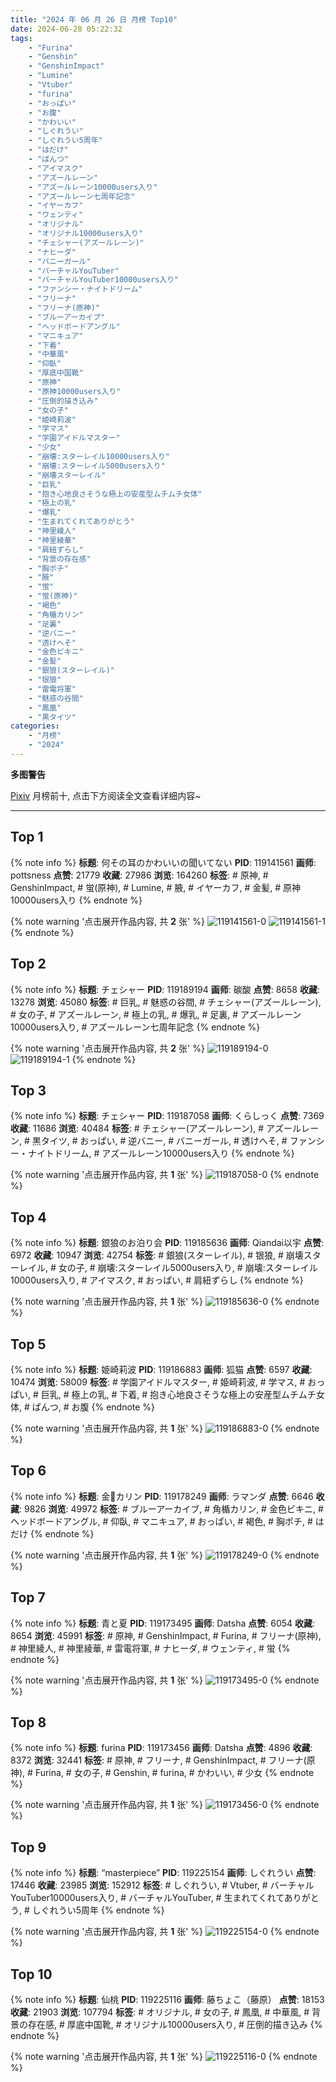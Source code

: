 ```yaml
---
title: "2024 年 06 月 26 日 月榜 Top10"
date: 2024-06-28 05:22:32
tags:
    - "Furina"
    - "Genshin"
    - "GenshinImpact"
    - "Lumine"
    - "Vtuber"
    - "furina"
    - "おっぱい"
    - "お腹"
    - "かわいい"
    - "しぐれうい"
    - "しぐれうい5周年"
    - "はだけ"
    - "ぱんつ"
    - "アイマスク"
    - "アズールレーン"
    - "アズールレーン10000users入り"
    - "アズールレーン七周年記念"
    - "イヤーカフ"
    - "ウェンティ"
    - "オリジナル"
    - "オリジナル10000users入り"
    - "チェシャー(アズールレーン)"
    - "ナヒーダ"
    - "バニーガール"
    - "バーチャルYouTuber"
    - "バーチャルYouTuber10000users入り"
    - "ファンシー・ナイトドリーム"
    - "フリーナ"
    - "フリーナ(原神)"
    - "ブルーアーカイブ"
    - "ヘッドボードアングル"
    - "マニキュア"
    - "下着"
    - "中華風"
    - "仰臥"
    - "厚底中国靴"
    - "原神"
    - "原神10000users入り"
    - "圧倒的描き込み"
    - "女の子"
    - "姫崎莉波"
    - "学マス"
    - "学園アイドルマスター"
    - "少女"
    - "崩壊:スターレイル10000users入り"
    - "崩壊:スターレイル5000users入り"
    - "崩壊スターレイル"
    - "巨乳"
    - "抱き心地良さそうな極上の安産型ムチムチ女体"
    - "極上の乳"
    - "爆乳"
    - "生まれてくれてありがとう"
    - "神里綾人"
    - "神里綾華"
    - "肩紐ずらし"
    - "背景の存在感"
    - "胸ポチ"
    - "腋"
    - "蛍"
    - "蛍(原神)"
    - "褐色"
    - "角楯カリン"
    - "足裏"
    - "逆バニー"
    - "透けへそ"
    - "金色ビキニ"
    - "金髪"
    - "銀狼(スターレイル)"
    - "银狼"
    - "雷電将軍"
    - "魅惑の谷間"
    - "鳳凰"
    - "黒タイツ"
categories:
    - "月榜"
    - "2024"
---
```


<i class="fa fa-triangle-exclamation"></i>**多图警告**<i class="fa fa-triangle-exclamation"></i>

[Pixiv](https://www.pixiv.net/) 月榜前十, 点击下方阅读全文查看详细内容~

<!-- more -->

---

## Top 1

{% note info %}
**标题**: 何その耳のかわいいの聞いてない
**PID**: 119141561 **画师**: pottsness
**点赞**: 21779 **收藏**: 27986 **浏览**: 164260
**标签**: # 原神, # GenshinImpact, # 蛍(原神), # Lumine, # 腋, # イヤーカフ, # 金髪, # 原神10000users入り
{% endnote %}

{% note warning '点击展开作品内容, 共 **2** 张' %}
![119141561-0](https://i.pixiv.re/img-original/img/2024/05/29/00/00/55/119141561_p0.jpg)
![119141561-1](https://i.pixiv.re/img-original/img/2024/05/29/00/00/55/119141561_p1.jpg)
{% endnote %}

## Top 2

{% note info %}
**标题**: チェシャー
**PID**: 119189194 **画师**: 碳酸
**点赞**: 8658 **收藏**: 13278 **浏览**: 45080
**标签**: # 巨乳, # 魅惑の谷間, # チェシャー(アズールレーン), # 女の子, # アズールレーン, # 極上の乳, # 爆乳, # 足裏, # アズールレーン10000users入り, # アズールレーン七周年記念
{% endnote %}

{% note warning '点击展开作品内容, 共 **2** 张' %}
![119189194-0](https://i.pixiv.re/img-original/img/2024/05/31/12/46/53/119189194_p0.jpg)
![119189194-1](https://i.pixiv.re/img-original/img/2024/05/31/12/46/53/119189194_p1.jpg)
{% endnote %}

## Top 3

{% note info %}
**标题**: チェシャー
**PID**: 119187058 **画师**: くらしっく
**点赞**: 7369 **收藏**: 11686 **浏览**: 40484
**标签**: # チェシャー(アズールレーン), # アズールレーン, # 黒タイツ, # おっぱい, # 逆バニー, # バニーガール, # 透けへそ, # ファンシー・ナイトドリーム, # アズールレーン10000users入り
{% endnote %}

{% note warning '点击展开作品内容, 共 **1** 张' %}
![119187058-0](https://i.pixiv.re/img-original/img/2024/05/30/19/04/48/119187058_p0.jpg)
{% endnote %}

## Top 4

{% note info %}
**标题**: 銀狼のお泊り会
**PID**: 119185636 **画师**: Qiandai以宇
**点赞**: 6972 **收藏**: 10947 **浏览**: 42754
**标签**: # 銀狼(スターレイル), # 银狼, # 崩壊スターレイル, # 女の子, # 崩壊:スターレイル5000users入り, # 崩壊:スターレイル10000users入り, # アイマスク, # おっぱい, # 肩紐ずらし
{% endnote %}

{% note warning '点击展开作品内容, 共 **1** 张' %}
![119185636-0](https://i.pixiv.re/img-original/img/2024/05/30/18/05/48/119185636_p0.png)
{% endnote %}

## Top 5

{% note info %}
**标题**: 姫崎莉波
**PID**: 119186883 **画师**: 狐猫
**点赞**: 6597 **收藏**: 10474 **浏览**: 58009
**标签**: # 学園アイドルマスター, # 姫崎莉波, # 学マス, # おっぱい, # 巨乳, # 極上の乳, # 下着, # 抱き心地良さそうな極上の安産型ムチムチ女体, # ぱんつ, # お腹
{% endnote %}

{% note warning '点击展开作品内容, 共 **1** 张' %}
![119186883-0](https://i.pixiv.re/img-original/img/2024/05/30/19/00/06/119186883_p0.jpg)
{% endnote %}

## Top 6

{% note info %}
**标题**: 金👙カリン
**PID**: 119178249 **画师**: ラマンダ
**点赞**: 6646 **收藏**: 9826 **浏览**: 49972
**标签**: # ブルーアーカイブ, # 角楯カリン, # 金色ビキニ, # ヘッドボードアングル, # 仰臥, # マニキュア, # おっぱい, # 褐色, # 胸ポチ, # はだけ
{% endnote %}

{% note warning '点击展开作品内容, 共 **1** 张' %}
![119178249-0](https://i.pixiv.re/img-original/img/2024/05/30/10/39/00/119178249_p0.png)
{% endnote %}

## Top 7

{% note info %}
**标题**: 青と夏
**PID**: 119173495 **画师**: Datsha
**点赞**: 6054 **收藏**: 8654 **浏览**: 45991
**标签**: # 原神, # GenshinImpact, # Furina, # フリーナ(原神), # 神里綾人, # 神里綾華, # 雷電将軍, # ナヒーダ, # ウェンティ, # 蛍
{% endnote %}

{% note warning '点击展开作品内容, 共 **1** 张' %}
![119173495-0](https://i.pixiv.re/img-original/img/2024/05/30/03/38/51/119173495_p0.png)
{% endnote %}

## Top 8

{% note info %}
**标题**: furina
**PID**: 119173456 **画师**: Datsha
**点赞**: 4896 **收藏**: 8372 **浏览**: 32441
**标签**: # 原神, # フリーナ, # GenshinImpact, # フリーナ(原神), # Furina, # 女の子, # Genshin, # furina, # かわいい, # 少女
{% endnote %}

{% note warning '点击展开作品内容, 共 **1** 张' %}
![119173456-0](https://i.pixiv.re/img-original/img/2024/05/30/03/34/43/119173456_p0.jpg)
{% endnote %}

## Top 9

{% note info %}
**标题**: “masterpiece”
**PID**: 119225154 **画师**: しぐれうい
**点赞**: 17446 **收藏**: 23985 **浏览**: 152912
**标签**: # しぐれうい, # Vtuber, # バーチャルYouTuber10000users入り, # バーチャルYouTuber, # 生まれてくれてありがとう, # しぐれうい5周年
{% endnote %}

{% note warning '点击展开作品内容, 共 **1** 张' %}
![119225154-0](https://i.pixiv.re/img-original/img/2024/06/01/00/00/45/119225154_p0.jpg)
{% endnote %}

## Top 10

{% note info %}
**标题**: 仙桃
**PID**: 119225116 **画师**: 藤ちょこ（藤原）
**点赞**: 18153 **收藏**: 21903 **浏览**: 107794
**标签**: # オリジナル, # 女の子, # 鳳凰, # 中華風, # 背景の存在感, # 厚底中国靴, # オリジナル10000users入り, # 圧倒的描き込み
{% endnote %}

{% note warning '点击展开作品内容, 共 **1** 张' %}
![119225116-0](https://i.pixiv.re/img-original/img/2024/06/01/00/00/35/119225116_p0.png)
{% endnote %}
